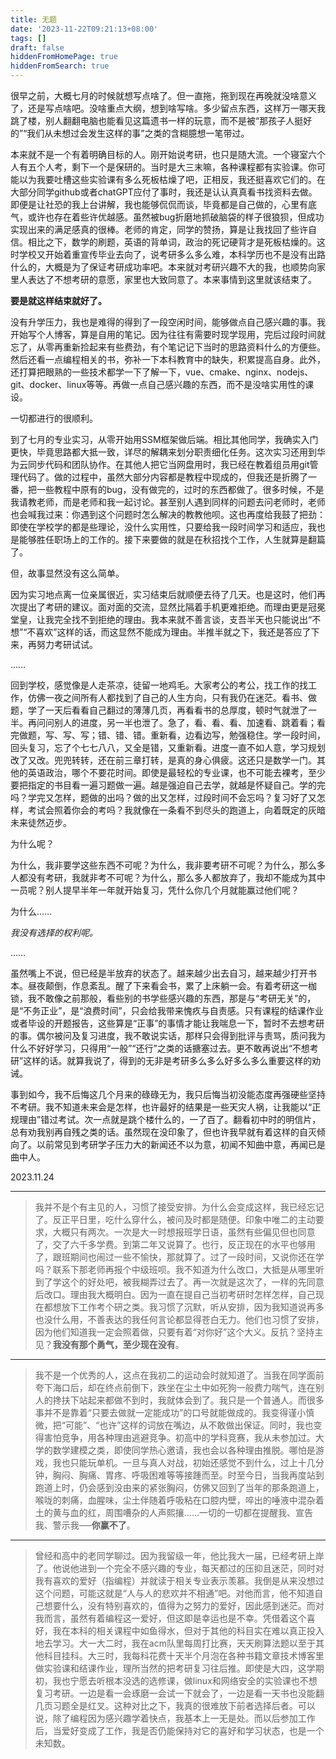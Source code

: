 ```yaml
---
title: 无题
date: '2023-11-22T09:21:13+08:00'
tags: []
draft: false
hiddenFromHomePage: true
hiddenFromSearch: true
---
```


很早之前，大概七月的时候就想写点啥了。但一直拖，拖到现在再晚就没啥意义了，还是写点啥吧。没啥重点大纲，想到啥写啥。多少留点东西，这样万一哪天我跳了楼，别人翻翻电脑也能看见这篇遗书一样的玩意，而不是被“那孩子人挺好的”“我们从未想过会发生这样的事”之类的含糊臆想一笔带过。

本来就不是一个有着明确目标的人。刚开始说考研，也只是随大流。一个寝室六个人有五个人考，剩下一个是保研的。当时是大三末嘛，各种课程都有实验课。你可能以为我要吐槽这些实验课有多么死板枯燥了吧，正相反，我还挺喜欢它们的。在大部分同学github或者chatGPT应付了事时，我还是认认真真看书找资料去做。即便是让社恐的我上台讲解，我也能够侃侃而谈，毕竟都是自己做的，心里有底气，或许也存在着些许优越感。虽然被bug折磨地抓破脑袋的样子很狼狈，但成功实现出来的满足感真的很棒。老师的肯定，同学的赞扬，算是让我找回了些许自信。相比之下，数学的刷题，英语的背单词，政治的死记硬背才是死板枯燥的。这时学校又开始着重宣传毕业去向了，说考研多么多么难，本科学历也不是没有出路什么的，大概是为了保证考研成功率吧。本来就对考研兴趣不大的我，也顺势向家里人表达了不想考研的意愿，家里也大致同意了。本来事情到这里就该结束了。

**要是就这样结束就好了。**

没有升学压力，我也是难得的得到了一段空闲时间，能够做点自己感兴趣的事。我开始写个人博客，算是自用的笔记。因为往往有需要时现学现用，完后过段时间就忘了，从零再重新捡起来有些费劲，有个笔记记下当时的思路资料什么的方便些。然后还看一点编程相关的书，弥补一下本科教育中的缺失，积累提高自身。此外，还打算把眼熟的一些技术都学一下了解一下，vue、cmake、nginx、nodejs、git、docker、linux等等。再做一点自己感兴趣的东西，而不是没啥实用性的课设。

一切都进行的很顺利。

到了七月的专业实习，从零开始用SSM框架做后端。相比其他同学，我确实入门更快，毕竟思路都大抵一致，详尽的解耦来划分职责细化任务。这次实习还用到华为云同步代码和团队协作。在其他人把它当网盘用时，我已经在教着组员用git管理代码了。做的过程中，虽然大部分内容都是教程中现成的，但我还是折腾了一番，把一些教程中原有的bug，没有做完的，过时的东西都做了。很多时候，不是我请教老师，而是老师和我一起讨论。甚至别人遇到同样的问题去问老师时，老师也会喊我过来：你遇到这个问题时怎么解决的教教他呗。这也再度给我鼓了把劲：即使在学校学的都是些理论，没什么实用性，只要给我一段时间学习和适应，我也是能够胜任职场上的工作的。接下来要做的就是在秋招找个工作，人生就算是翻篇了。

但，故事显然没有这么简单。

因为实习地点离一位亲属很近，实习结束后就顺便去待了几天。也是这时，他们再次提出了考研的建议。面对面的交流，显然比隔着手机更难拒绝。而理由更是冠冕堂皇，让我完全找不到拒绝的理由。我本来就不善言谈，支吾半天也只能说出“不想”“不喜欢”这样的话，而这显然不能成为理由。半推半就之下，我还是答应了下来，再努力考研试试。

……

回到学校，感觉像是人走茶凉，徒留一地鸡毛。大家考公的考公，找工作的找工作，仿佛一夜之间所有人都找到了自己的人生方向，只有我仍在迷茫。看书、做题，学了一天后看看自己翻过的薄薄几页，再看看书的总厚度，顿时气就泄了一半。再问问别人的进度，另一半也泄了。急了，看、看、看、加速看、跳着看；看完做题，写、写、写；错、错、错。重新看，边看边写，勉强稳住。学一段时间，回头复习，忘了个七七八八，又全是错，又重新看。进度一直不如人意，学习规划改了又改。兜兜转转，还在前三章打转，是真的身心俱疲。这还只是数学一门。其他的英语政治，哪个不要花时间。即使是最轻松的专业课，也不可能去裸考，至少要把指定的书目看一遍习题做一遍。越是强迫自己去学，就越是怀疑自己。学的完吗？学完又怎样，题做的出吗？做的出又怎样，过段时间不会忘吗？复习好了又怎样，考试会照着你会的考吗？我就像在一条看不到尽头的跑道上，向着既定的灰暗未来徒然迈步。

为什么呢？

为什么，我非要学这些东西不可呢？为什么，我非要考研不可呢？为什么，那么多人都没有考研，我就非考不可呢？为什么，那么多人都放弃了，我却不能成为其中一员呢？别人提早半年一年就开始复习，凭什么你几个月就能赢过他们呢？

为什么……

*我没有选择的权利呢。*

……

虽然嘴上不说，但已经是半放弃的状态了。越来越少出去自习，越来越少打开书本。昼夜颠倒，作息紊乱。醒了下来看会书，累了上床躺一会。有着考研这一枷锁，我不敢像之前那般，看些别的书学些感兴趣的东西，那是与“考研无关”的，是“不务正业”，是“浪费时间”，只会给我带来愧疚与自责感。只有课程的结课作业或者毕设的开题报告，这些算是“正事”的事情才能让我喘息一下，暂时不去想考研的事。偶尔被问及复习进度，我不敢说实话，那样只会得到批评与责骂，质问我为什么不好好学习，只得用“一般”“还行”之类的话搪塞过去。更不敢再说出“不想考研”这样的话。就算我说了，得到的无非是考研多么多么好多么多么重要这样的劝诫。

事到如今，我不后悔这几个月来的碌碌无为，我只后悔当初没能态度再强硬些坚持不考研。我不知道未来会是怎样，也许最好的结果是一些天灾人祸，让我能以“正规理由”错过考试。次一点就是跳个楼什么的，一了百了。翻看初中时的明信片，总有劝我别再自残之类的话。虽然现在没印象了，但也许我早就有着这样的自灭倾向了。以前常见到考研学子压力大的新闻还不以为意，初闻不知曲中意，再闻已是曲中人。

2023.11.24

---

> 我并不是个有主见的人，习惯了接受安排。为什么会变成这样，我已经忘记了。反正平日里，吃什么穿什么，被问及时都是随便。印象中唯二的主动要求，大概只有两次。一次是大一时想报班学日语，虽然有些偏见但也同意了，交了六千多学费。到第二年又说算了。也行，反正现在的水平也够用了，跟班期间也闹过一些不愉快，那就算了。过了一段时间，又说你还在学吗？联系下那老师再报个中级班呗。我不知道为什么改口，大抵是从哪里听到了学这个的好处吧，被我糊弄过去了。再一次就是这次了，一样的先同意后改口。理由我大概明白。因为一直在提自己当初考研时怎样怎样，自己现在都想放下工作考个研之类。我习惯了沉默，听从安排，因为我知道说再多也没什么用，不善表达的我任何言论都显得苍白无力。他们也习惯了安排，因为他们知道我一定会照着做，只要有着“对你好”这个大义。反抗？坚持主见？**我没有那个勇气，至少现在没有**。

---

> 我不是一个优秀的人，这点在我初二的运动会时就知道了。当我在同学面前夸下海口后，却在终点前倒下，跌坐在尘土中如死狗一般费力喘气，连在别人的搀扶下站起来都做不到时，我就体会到了。我只是一个普通人。而很多事并不是靠着“只要去做就一定能成功”的口号就能做成的。我变得谨小慎微，把“可能”、“也许”这样的词放在嘴边，从不敢做出保证。同时，我也变得害怕竞争，用各种理由逃避竞争。初高中的学科竞赛，我从未参加过。大学的数学建模之类，即使同学热心邀请，我也会以各种理由推脱。哪怕是游戏，我也只能玩单机。一旦与真人对战，初始还感觉不到什么，过上十几分钟，胸闷、胸痛、胃疼、呼吸困难等等接踵而至。时至今日，当我再度站到跑道上时，仍会感到没由来的紧张胸闷，仿佛又回到了当年的那条跑道上，喉咙的刺痛，血腥味，尘土伴随着呼吸粘在口腔内壁，啐出的唾液中混杂着土的黄与血的红，周围嘈杂的人声熙攘……一切的一切都在提醒我、宣告我、警示我──**你赢不了**。

---

> 曾经和高中的老同学聊过。因为我留级一年，他比我大一届，已经考研上岸了。他说他进到一个完全不感兴趣的专业，每天都过的压抑且迷茫，同时对我有喜欢的爱好（指编程）并就读于相关专业表示羡慕。我倒是从来没想过这个问题，可能这就是“人与人的悲欢并不相通”吧。对他而言，他不知道自己想要什么，没有特别喜欢的，值得为之努力的爱好，因此感到迷茫。而对我而言，虽然有着编程这一爱好，但这即是幸运也是不幸。凭借着这个喜好，我在本科的相关课程中如鱼得水，但对于其他的科目实在难以真正投入地去学习。大一大二时，我在acm队里每周打比赛，天天刷算法题以至于其他科目挂科。大三时，我每科花费十天半个月泡在各种书籍文章技术博客里做实验课和结课作业，理所当然的把考研复习往后推。即使是大四，这学期初，我也宁愿去听根本没选的选修课，做linux和网络安全的实验课也不想复习考研。一边是看一会琢磨一会试一下就会了，一边是看一天书也没能翻几页习题全是红叉。这种对比之下，我真的很难放下前者选择后者。可以说，除了编程因为感兴趣学着快点，我基本上一无是处。而以后参加工作后，当爱好变成了工作，我是否仍能保持对它的喜好和学习状态，也是一个未知数。
